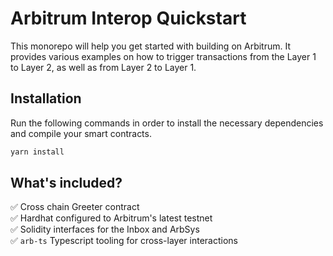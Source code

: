 # Arbitrum Interop Quickstart

This monorepo will help you get started with building on Arbitrum. It provides various examples on how to trigger transactions from the Layer 1 to Layer 2, as well as from Layer 2 to Layer 1.

## Installation

Run the following commands in order to install the necessary dependencies and compile your smart contracts.

```bash
yarn install
```

## What's included?

:white_check_mark: Cross chain Greeter contract  
 :white_check_mark: Hardhat configured to Arbitrum's latest testnet  
 :white_check_mark: Solidity interfaces for the Inbox and ArbSys  
 :white_check_mark: `arb-ts` Typescript tooling for cross-layer interactions
